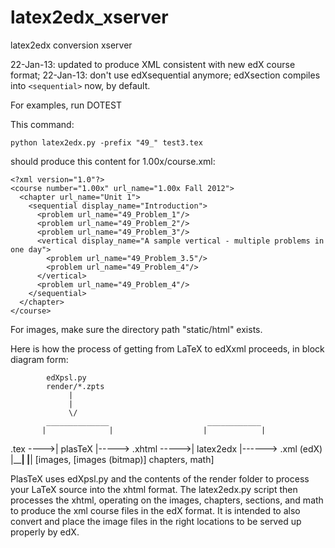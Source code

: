 latex2edx_xserver
=================

latex2edx conversion xserver

22-Jan-13: updated to produce XML consistent with new edX course format; 
22-Jan-13: don't use edXsequential anymore; edXsection compiles into `<sequential>` now, by default.

For examples, run DOTEST

This command:

    python latex2edx.py -prefix "49_" test3.tex

should produce this content for 1.00x/course.xml:

    <?xml version="1.0"?>
    <course number="1.00x" url_name="1.00x Fall 2012">
      <chapter url_name="Unit 1">
        <sequential display_name="Introduction">
          <problem url_name="49_Problem_1"/>
          <problem url_name="49_Problem_2"/>
          <problem url_name="49_Problem_3"/>
          <vertical display_name="A sample vertical - multiple problems in one day">
            <problem url_name="49_Problem_3.5"/>
            <problem url_name="49_Problem_4"/>
          </vertical>
          <problem url_name="49_Problem_4"/>
        </sequential>
      </chapter>
    </course>

For images, make sure the directory path "static/html" exists.

Here is how the process of getting from LaTeX to edXxml proceeds, in block diagram form:

            edXpsl.py
            render/*.zpts
                 |
                 |
                 \/
            ______________                      ____________
           |              |                    |            |
 .tex ---->|    plasTeX   |-----> .xhtml ----->|  latex2edx |------> .xml (edX)
           |______________|                    |____________|
                                                 [images,            [images (bitmap)]
                                                  chapters,
                                                  math]

PlasTeX uses edXpsl.py and the contents of the render folder to process your LaTeX source into the xhtml format.  The latex2edx.py script then processes the xhtml, operating on the images, chapters, sections, and math to produce the xml course files in the edX format.  It is intended to also convert and place the image files in the right locations to be served up properly by edX.

